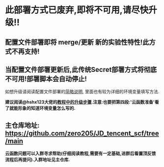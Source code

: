 # 此部署方式已废弃,即将不可用,请尽快升级!!
## 配置文件部署即将 merge/更新 新的实验性特性!此方式不再支持!
## 当配置文件部署更新后,此传统Secret部署方式将彻底不可用!部署脚本会自动停止!

如想升级请阅读配置文件部署的[简略说明](https://github.com/zero205/JD_tencent_scf/blob/scf2/README.md), 里面也有较为详细的环境变量填写方法.

**建议阅读@hshx123大佬的[教程中的升级步骤](https://66ccff.work/teach/jd.html#%EF%BC%886%EF%BC%89%E4%B8%8D%E6%98%AF%E9%85%8D%E7%BD%AE%E6%96%87%E4%BB%B6%E9%83%A8%E7%BD%B2%E6%96%B9%E5%BC%8F%E6%97%B6%E6%9B%B4%E6%8D%A2%E6%96%B9%E6%B3%95).注意:也要把第四段:'云函数准备'看了就能形象的知道环境变量怎么写的.**

## 主仓库地址: https://github.com/zero205/JD_tencent_scf/tree/main

**云函数问题可以入群寻求帮助(仔细阅读教程,需要有一定基础,进群后看置顶反馈流程后再提问).入群地址见主仓库.**
